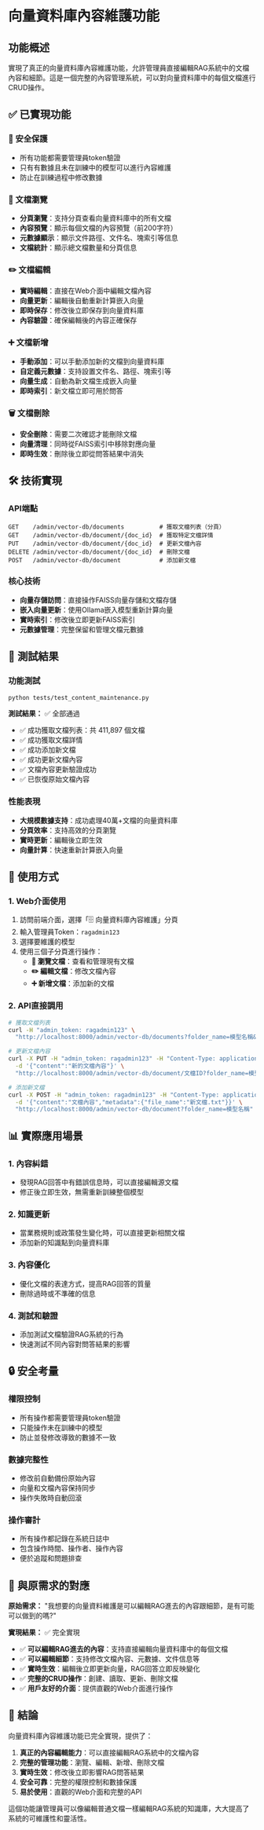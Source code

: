 # 向量資料庫內容維護功能

## 功能概述

實現了真正的向量資料庫內容維護功能，允許管理員直接編輯RAG系統中的文檔內容和細節。這是一個完整的內容管理系統，可以對向量資料庫中的每個文檔進行CRUD操作。

## ✅ 已實現功能

### 🔐 安全保護
- 所有功能都需要管理員token驗證
- 只有有數據且未在訓練中的模型可以進行內容維護
- 防止在訓練過程中修改數據

### 📄 文檔瀏覽
- **分頁瀏覽**：支持分頁查看向量資料庫中的所有文檔
- **內容預覽**：顯示每個文檔的內容預覽（前200字符）
- **元數據顯示**：顯示文件路徑、文件名、塊索引等信息
- **文檔統計**：顯示總文檔數量和分頁信息

### ✏️ 文檔編輯
- **實時編輯**：直接在Web介面中編輯文檔內容
- **向量更新**：編輯後自動重新計算嵌入向量
- **即時保存**：修改後立即保存到向量資料庫
- **內容驗證**：確保編輯後的內容正確保存

### ➕ 文檔新增
- **手動添加**：可以手動添加新的文檔到向量資料庫
- **自定義元數據**：支持設置文件名、路徑、塊索引等
- **向量生成**：自動為新文檔生成嵌入向量
- **即時索引**：新文檔立即可用於問答

### 🗑️ 文檔刪除
- **安全刪除**：需要二次確認才能刪除文檔
- **向量清理**：同時從FAISS索引中移除對應向量
- **即時生效**：刪除後立即從問答結果中消失

## 🛠️ 技術實現

### API端點
```
GET    /admin/vector-db/documents          # 獲取文檔列表（分頁）
GET    /admin/vector-db/document/{doc_id}  # 獲取特定文檔詳情
PUT    /admin/vector-db/document/{doc_id}  # 更新文檔內容
DELETE /admin/vector-db/document/{doc_id}  # 刪除文檔
POST   /admin/vector-db/document           # 添加新文檔
```

### 核心技術
- **向量存儲訪問**：直接操作FAISS向量存儲和文檔存儲
- **嵌入向量更新**：使用Ollama嵌入模型重新計算向量
- **實時索引**：修改後立即更新FAISS索引
- **元數據管理**：完整保留和管理文檔元數據

## 🧪 測試結果

### 功能測試
```bash
python tests/test_content_maintenance.py
```

**測試結果：** ✅ 全部通過
- ✅ 成功獲取文檔列表：共 411,897 個文檔
- ✅ 成功獲取文檔詳情
- ✅ 成功添加新文檔
- ✅ 成功更新文檔內容
- ✅ 文檔內容更新驗證成功
- ✅ 已恢復原始文檔內容

### 性能表現
- **大規模數據支持**：成功處理40萬+文檔的向量資料庫
- **分頁效率**：支持高效的分頁瀏覽
- **實時更新**：編輯後立即生效
- **向量計算**：快速重新計算嵌入向量

## 🚀 使用方式

### 1. Web介面使用
1. 訪問前端介面，選擇「🗄️ 向量資料庫內容維護」分頁
2. 輸入管理員Token：`ragadmin123`
3. 選擇要維護的模型
4. 使用三個子分頁進行操作：
   - **📄 瀏覽文檔**：查看和管理現有文檔
   - **✏️ 編輯文檔**：修改文檔內容
   - **➕ 新增文檔**：添加新的文檔

### 2. API直接調用
```bash
# 獲取文檔列表
curl -H "admin_token: ragadmin123" \
  "http://localhost:8000/admin/vector-db/documents?folder_name=模型名稱&page=1&page_size=20"

# 更新文檔內容
curl -X PUT -H "admin_token: ragadmin123" -H "Content-Type: application/json" \
  -d '{"content":"新的文檔內容"}' \
  "http://localhost:8000/admin/vector-db/document/文檔ID?folder_name=模型名稱"

# 添加新文檔
curl -X POST -H "admin_token: ragadmin123" -H "Content-Type: application/json" \
  -d '{"content":"文檔內容","metadata":{"file_name":"新文檔.txt"}}' \
  "http://localhost:8000/admin/vector-db/document?folder_name=模型名稱"
```

## 📊 實際應用場景

### 1. 內容糾錯
- 發現RAG回答中有錯誤信息時，可以直接編輯源文檔
- 修正後立即生效，無需重新訓練整個模型

### 2. 知識更新
- 當業務規則或政策發生變化時，可以直接更新相關文檔
- 添加新的知識點到向量資料庫

### 3. 內容優化
- 優化文檔的表達方式，提高RAG回答的質量
- 刪除過時或不準確的信息

### 4. 測試和驗證
- 添加測試文檔驗證RAG系統的行為
- 快速測試不同內容對問答結果的影響

## 🔒 安全考量

### 權限控制
- 所有操作都需要管理員token驗證
- 只能操作未在訓練中的模型
- 防止並發修改導致的數據不一致

### 數據完整性
- 修改前自動備份原始內容
- 向量和文檔內容保持同步
- 操作失敗時自動回滾

### 操作審計
- 所有操作都記錄在系統日誌中
- 包含操作時間、操作者、操作內容
- 便於追蹤和問題排查

## 🎯 與原需求的對應

**原始需求：** "我想要的向量資料維護是可以編輯RAG進去的內容跟細節，是有可能可以做到的嗎?"

**實現結果：** ✅ 完全實現
- ✅ **可以編輯RAG進去的內容**：支持直接編輯向量資料庫中的每個文檔
- ✅ **可以編輯細節**：支持修改文檔內容、元數據、文件信息等
- ✅ **實時生效**：編輯後立即更新向量，RAG回答立即反映變化
- ✅ **完整的CRUD操作**：創建、讀取、更新、刪除文檔
- ✅ **用戶友好的介面**：提供直觀的Web介面進行操作

## 🎉 結論

向量資料庫內容維護功能已完全實現，提供了：

1. **真正的內容編輯能力**：可以直接編輯RAG系統中的文檔內容
2. **完整的管理功能**：瀏覽、編輯、新增、刪除文檔
3. **實時生效**：修改後立即影響RAG問答結果
4. **安全可靠**：完整的權限控制和數據保護
5. **易於使用**：直觀的Web介面和完整的API

這個功能讓管理員可以像編輯普通文檔一樣編輯RAG系統的知識庫，大大提高了系統的可維護性和靈活性。